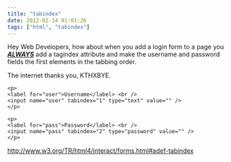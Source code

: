 ```yaml
---
title: "tabindex"
date: 2012-02-14 01:01:26
tags: ["html", "tabindex"]
---
```


<p>
Hey Web Developers, how about when you add a login form to a page you <u><b><i>ALWAYS</i></b></u> add a <span class="mono">tagindex</span> attribute and make the username and password fields the first elements in the tabbing order.
</p>

<p>
The internet thanks you, KTHXBYE.

```
<p>
<label for="user">Username</label> <br />
<input name="user" tabindex="1" type="text" value="" />
</p>

<p>
<label for="pass">Password</label> <br />
<input name="pass" tabindex="2" type="password" value="" />
</p>
```
</p>

<p>
<a href="http://www.w3.org/TR/html4/interact/forms.html#adef-tabindex">http://www.w3.org/TR/html4/interact/forms.html#adef-tabindex</a>
</p>
